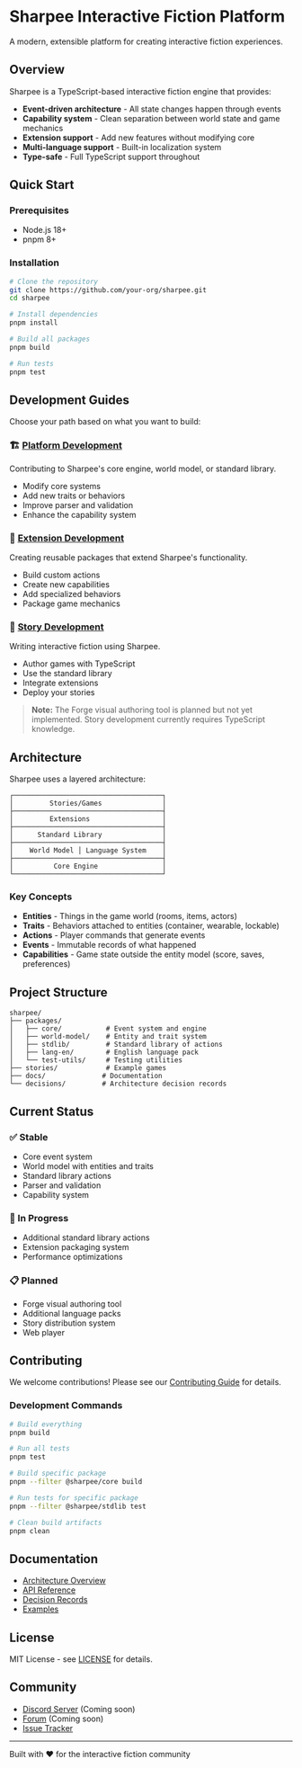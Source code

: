 # Sharpee Interactive Fiction Platform

A modern, extensible platform for creating interactive fiction experiences.

## Overview

Sharpee is a TypeScript-based interactive fiction engine that provides:

- **Event-driven architecture** - All state changes happen through events
- **Capability system** - Clean separation between world state and game mechanics
- **Extension support** - Add new features without modifying core
- **Multi-language support** - Built-in localization system
- **Type-safe** - Full TypeScript support throughout

## Quick Start

### Prerequisites

- Node.js 18+
- pnpm 8+

### Installation

```bash
# Clone the repository
git clone https://github.com/your-org/sharpee.git
cd sharpee

# Install dependencies
pnpm install

# Build all packages
pnpm build

# Run tests
pnpm test
```

## Development Guides

Choose your path based on what you want to build:

### 🏗️ [Platform Development](./docs/platform/README.md)
Contributing to Sharpee's core engine, world model, or standard library.

- Modify core systems
- Add new traits or behaviors  
- Improve parser and validation
- Enhance the capability system

### 🧩 [Extension Development](./docs/extensions/README.md)
Creating reusable packages that extend Sharpee's functionality.

- Build custom actions
- Create new capabilities
- Add specialized behaviors
- Package game mechanics

### 📖 [Story Development](./docs/stories/README.md)
Writing interactive fiction using Sharpee.

- Author games with TypeScript
- Use the standard library
- Integrate extensions
- Deploy your stories

> **Note:** The Forge visual authoring tool is planned but not yet implemented. Story development currently requires TypeScript knowledge.

## Architecture

Sharpee uses a layered architecture:

```
┌─────────────────────────────────────┐
│         Stories/Games               │
├─────────────────────────────────────┤
│         Extensions                  │
├─────────────────────────────────────┤
│      Standard Library               │
├─────────────────────────────────────┤
│    World Model │ Language System    │
├─────────────────────────────────────┤
│          Core Engine                │
└─────────────────────────────────────┘
```

### Key Concepts

- **Entities** - Things in the game world (rooms, items, actors)
- **Traits** - Behaviors attached to entities (container, wearable, lockable)
- **Actions** - Player commands that generate events
- **Events** - Immutable records of what happened
- **Capabilities** - Game state outside the entity model (score, saves, preferences)

## Project Structure

```
sharpee/
├── packages/
│   ├── core/           # Event system and engine
│   ├── world-model/    # Entity and trait system
│   ├── stdlib/         # Standard library of actions
│   ├── lang-en/        # English language pack
│   └── test-utils/     # Testing utilities
├── stories/            # Example games
├── docs/              # Documentation
└── decisions/         # Architecture decision records
```

## Current Status

### ✅ Stable
- Core event system
- World model with entities and traits
- Standard library actions
- Parser and validation
- Capability system

### 🚧 In Progress
- Additional standard library actions
- Extension packaging system
- Performance optimizations

### 📋 Planned
- Forge visual authoring tool
- Additional language packs
- Story distribution system
- Web player

## Contributing

We welcome contributions! Please see our [Contributing Guide](./CONTRIBUTING.md) for details.

### Development Commands

```bash
# Build everything
pnpm build

# Run all tests
pnpm test

# Build specific package
pnpm --filter @sharpee/core build

# Run tests for specific package
pnpm --filter @sharpee/stdlib test

# Clean build artifacts
pnpm clean
```

## Documentation

- [Architecture Overview](./docs/architecture/README.md)
- [API Reference](./docs/api/README.md)
- [Decision Records](./decisions/README.md)
- [Examples](./stories/README.md)

## License

MIT License - see [LICENSE](./LICENSE) for details.

## Community

- [Discord Server](#) (Coming soon)
- [Forum](#) (Coming soon)
- [Issue Tracker](https://github.com/your-org/sharpee/issues)

---

Built with ❤️ for the interactive fiction community
